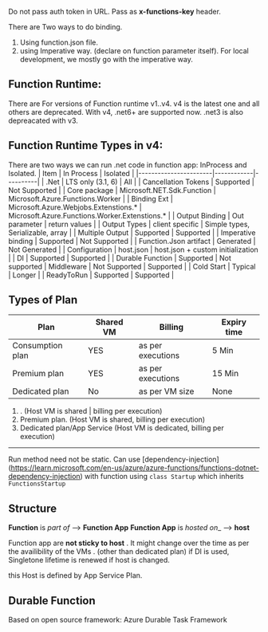 Do not pass auth token in URL. Pass as **x-functions-key** header.

There are Two ways to do binding. 
1. Using function.json file.
1. using Imperative way. (declare on function parameter itself). For local development, we mostly go with the imperative way.

## Function Runtime:
There are For versions of Function runtime v1..v4. v4 is the latest one and all others are deprecated. 
With v4, .net6+ are supported now. .net3 is also depreacated with v3.

## Function Runtime Types in v4:
There are two ways we can run .net code in function app: InProcess and Isolated. 
| Item                  | In Process | Isolated |
|-----------------------|------------|----------|
| .Net                   | LTS only (3.1, 6) | All |
| Cancellation Tokens    | Supported | Not Supported |
| Core package           | Microsoft.NET.Sdk.Function | Microsoft.Azure.Functions.Worker |
| Binding Ext            | Microsoft.Azure.Webjobs.Extenstions.* | Microsoft.Azure.Functions.Worker.Extenstions.* |
| Output Binding         | Out parameter | return values |
| Output Types           | client specific | Simple types, Serializable, array | 
| Multiple Output        | Supported | Supported | 
| Imperative binding     | Supported | Not Supported |
| Function.Json artifact | Generated | Not Generated | 
| Configuration          | host.json | host.json + custom initialization | 
| DI                     | Supported | Supported |
| Durable Function       | Supported | Not supported 
| Middleware             | Not Supported | Supported | 
| Cold Start             | Typical   | Longer | 
| ReadyToRun             | Supported | Supported | 



## Types of Plan
| Plan | Shared VM | Billing | Expiry time |
|------|-----------|---------|-------------|
| Consumption plan | YES | as per executions | 5 Min |
| Premium plan | YES | as per executions | 15 Min |
| Dedicated plan | No | as per VM size | None |

1. . (Host VM is shared |  billing per execution)
1. Premium plan. (Host VM is shared, billing per execution)
1. Dedicated plan/App Service (Host VM is dedicated, billing per execution)
------------------------------------------------

Run method need not be static. 
Can use [dependency-injection] (https://learn.microsoft.com/en-us/azure/azure-functions/functions-dotnet-dependency-injection) with function using `class Startup` which inherits `FunctionsStartup`

## Structure
**Function** is _part of_ --> **Function App**
**Function App** is _hosted on__ --> **host**

Function app are **not sticky to host** . It might change over the time as per the availibility of the VMs . (other than dedicated plan)
if DI is used, Singletone lifetime is renewed if host is changed.


this Host is defined by App Service Plan.

## Durable Function 
Based on open source framework: Azure Durable Task Framework
